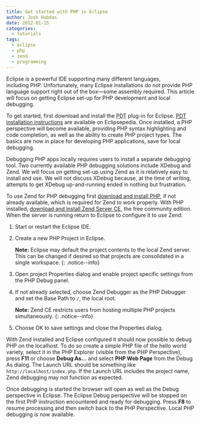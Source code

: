 ```yaml
---
title: Get started with PHP in Eclipse
author: Josh Habdas
date: 2012-01-15
categories:
  - tutorials
tags:
  - eclipse
  - php
  - zend
  - programming
---
```

Eclipse is a powerful IDE supporting many different languages, including PHP. Unfortunately, many Eclipse installations do not provide PHP language support right out of the box—some assembly required. This article will focus on getting Eclipse set-up for PHP development and local debugging.

<!--more-->

To get started, first download and install the <abbr title="PHP Development Tools">PDT</abbr> plug-in for Eclipse. [PDT installation instructions][1] are available on Eclipsepedia. Once installed, a PHP perspective will become available, providing PHP syntax highlighting and code completion, as well as the ability to create PHP project types. The basics are now in place for developing PHP applications, save for local debugging.

Debugging PHP apps locally requires users to install a separate debugging tool. Two currently available PHP debugging solutions include XDebug and Zend. We will focus on getting set-up using Zend as it is relatively easy to install and use. We will not discuss XDebug because, at the time of writing, attempts to get XDebug up-and-running ended in nothing but frustration.

To use Zend for PHP debugging first [download and install PHP][2], if not already available, which is required for Zend to work properly. With PHP installed, [download and install Zend Server CE][3], the free community edition. When the server is running return to Eclipse to configure it to use Zend:

1.  Start or restart the Eclipse IDE.
2.  Create a new PHP Project in Eclipse.  

    **Note:** Eclipse may default the project contents to the local Zend server. This can be changed if desired so that projects are consolidated in a single workspace.
    {: .notice--info}

3.  Open project Properties dialog and enable project specific settings from the PHP Debug panel.
4.  If not already selected, choose Zend Debugger as the PHP Debugger and set the Base Path to `/`, the local root.

    **Note:** Zend CE restricts users from hosting multiple PHP projects simultaneously.
    {: .notice--info}

5.  Choose OK to save settings and close the Properties dialog.

With Zend installed and Eclipse configured it should now possible to debug PHP on the localhost. To do so create a simple PHP file of the hello world variety, select it in the PHP Explorer (visible from the PHP Perspective), press **F11** or choose **Debug As…** and select **PHP Web Page** from the Debug As dialog. The Launch URL should be something like `http://localhost/index.php`. If the Launch URL includes the project name, Zend debugging may not function as expected.

Once debugging is started the browser will open as well as the Debug perspective in Eclipse. The Eclipse Debug perspective will be stopped on the first PHP instruction encountered and ready for debugging. Press **F8** to resume processing and then switch back to the PHP Perspective. Local PHP debugging is now available.

 [1]: http://wiki.eclipse.org/PDT/Installation
 [2]: http://us.php.net/downloads
 [3]: http://www.zend.com/en/products/server-ce/downloads

